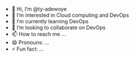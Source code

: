 - 👋 Hi, I’m @ty-adewoye
- 👀 I’m interested in Cloud computing and DevOps
- 🌱 I’m currently learning DevOps
- 💞️ I’m looking to collaborate on DevOps 
- 📫 How to reach me ...
- 😄 Pronouns: ...
- ⚡ Fun fact: ...

<!---
ty-adewoye/ty-adewoye is a ✨ special ✨ repository because its `README.md` (this file) appears on your GitHub profile.
You can click the Preview link to take a look at your changes.
--->
